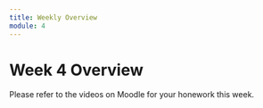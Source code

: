 ```yaml
---
title: Weekly Overview
module: 4
---
```


# Week 4 Overview <br />

Please refer to the videos on Moodle for your honework this week.
